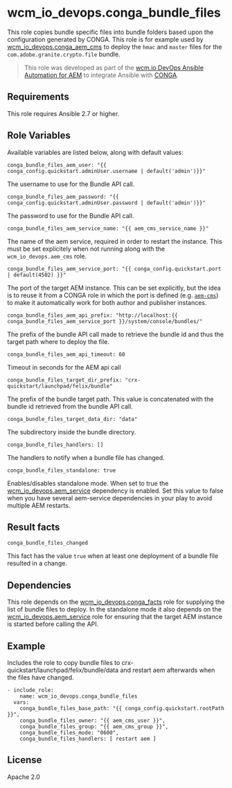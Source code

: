 # wcm_io_devops.conga_bundle_files

This role copies bundle specific files into bundle folders based upon
the configuration generated by CONGA. This role is for example used by
[wcm_io_devops.conga_aem_cms](https://github.com/wcm-io-devops/ansible-conga-aem-cms) to deploy the `hmac` and `master` files for the
`com.adobe.granite.crypto.file` bundle.

> This role was developed as part of the
> [wcm.io DevOps Ansible Automation for AEM](http://devops.wcm.io/ansible-aem/)
> to integrate Ansible with
> [CONGA](http://devops.wcm.io/conga/).

## Requirements

This role requires Ansible 2.7 or higher.

## Role Variables

Available variables are listed below, along with default values:

    conga_bundle_files_aem_user: "{{ conga_config.quickstart.adminUser.username | default('admin')}}"

The username to use for the Bundle API call.

    conga_bundle_files_aem_password: "{{ conga_config.quickstart.adminUser.password | default('admin')}}"

The password to use for the Bundle API call.

    conga_bundle_files_aem_service_name: "{{ aem_cms_service_name }}"

The name of the aem service, required in order to restart the instance.
This must be set explicitely when not running along with the
`wcm_io_devops.aem_cms` role.

    conga_bundle_files_aem_service_port: "{{ conga_config.quickstart.port | default(4502) }}"

The port of the target AEM instance. This can be set
explicitly, but the idea is to reuse it from a CONGA role in which the
port is defined (e.g.
[`aem-cms`](https://github.com/wcm-io-devops/conga-aem-definitions/blob/develop/conga-aem-definitions/src/main/roles/aem-cms.yaml))
to make it automatically work for both author and publisher instances.

    conga_bundle_files_aem_api_prefix: "http://localhost:{{ conga_bundle_files_aem_service_port }}/system/console/bundles/"

The prefix of the bundle API call made to retrieve the bundle id and
thus the target path where to deploy the file.

    conga_bundle_files_aem_api_timeout: 60

Timeout in seconds for the AEM api call

    conga_bundle_files_target_dir_prefix: "crx-quickstart/launchpad/felix/bundle"
    
The prefix of the bundle target path. This value is concatenated with
the bundle id retrieved from the bundle API call.
    
    conga_bundle_files_target_data_dir: "data"

The subdirectory inside the bundle directory.

    conga_bundle_files_handlers: []

The handlers to notify when a bundle file has changed.

    conga_bundle_files_standalone: true

Enables/disables standalone mode. When set to true the
[wcm_io_devops.aem_service](https://github.com/wcm-io-devops/ansible-aem-service)
dependency is enabled. Set this value to false when you have several
aem-service dependencies in your play to avoid multiple AEM restarts.

## Result facts

    conga_bundle_files_changed

This fact has the value `true` when at least one deployment of a bundle
file resulted in a change.

## Dependencies

This role depends on the
[wcm_io_devops.conga_facts](https://github.com/wcm-io-devops/ansible-conga-facts) role
for supplying the list of bundle files to deploy. In the standalone mode
it also depends on the
[wcm_io_devops.aem_service](https://github.com/wcm-io-devops/ansible-aem-service) role
for ensuring that the target AEM instance is started before calling the
API.

## Example

Includes the role to copy bundle files to
crx-quickstart/launchpad/felix/bundle<id>/data and restart aem
afterwards when the files have changed.

    - include_role: 
        name: wcm_io_devops.conga_bundle_files
      vars: 
        conga_bundle_files_base_path: "{{ conga_config.quickstart.rootPath }}",
        conga_bundle_files_owner: "{{ aem_cms_user }}",
        conga_bundle_files_group: "{{ aem_cms_group }}",
        conga_bundle_files_mode: "0600",
        conga_bundle_files_handlers: [ restart aem ]

## License

Apache 2.0
